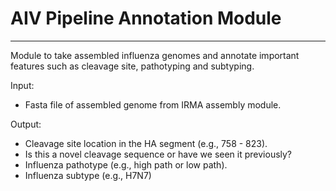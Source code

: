 # AIV Pipeline Annotation Module
---

Module to take assembled influenza genomes and annotate important features such as cleavage site, pathotyping and subtyping.

Input:
* Fasta file of assembled genome from IRMA assembly module.

Output:
* Cleavage site location in the HA segment (e.g., 758 - 823).
* Is this a novel cleavage sequence or have we seen it previously?
* Influenza pathotype (e.g., high path or low path).
* Influenza subtype (e.g., H7N7)

